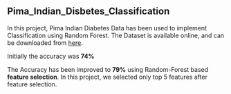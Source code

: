## Pima_Indian_Disbetes_Classification

In this project, Pima Indian Diabetes Data has been used to implement Classification using Random Forest.
The Dataset is available online, and can be downloaded from [here](https://www.kaggle.com/uciml/pima-indians-diabetes-database).


Initially the accuracy was **74%**

The Accuracy has been improved to **79%** using Random-Forest based **feature selection**. In this project, we selected only top 5 features after feature selection. 
